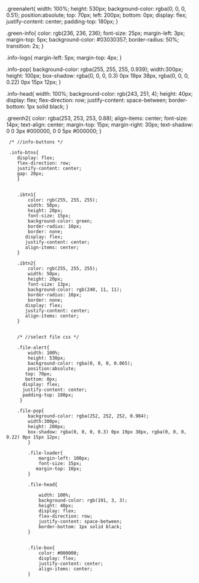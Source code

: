 .greenalert{
width: 100%;
height: 530px;
background-color: rgba(0, 0, 0, 0.51);
position:absolute;
top: 70px;
left: 200px;
bottom: 0px;
display: flex;
justify-content: center;
padding-top: 180px;
}

.green-info{
color: rgb(236, 236, 236);
font-size: 25px;
margin-left: 3px;
margin-top: 5px;
background-color: #03030357;
border-radius: 50%;
transition: 2s;
}

.info-logo{
margin-left: 5px;
margin-top: 4px;
}

.info-pop{
background-color: rgba(255, 255, 255, 0.939);
width:300px;
height: 100px;
box-shadow: rgba(0, 0, 0, 0.3) 0px 19px 38px, rgba(0, 0, 0, 0.22) 0px 15px 12px;
}

.info-head{
width: 100%;
background-color: rgb(243, 251, 4);
height: 40px;
display: flex;
flex-direction: row;
justify-content: space-between;
border-bottom: 1px solid black;
}

.greenh2{
color: rgba(253, 253, 253, 0.88);
align-items: center;
font-size: 14px;
text-align: center;
margin-top: 15px;
margin-right: 30px;
text-shadow: 0 0 3px #000000, 0 0 5px #000000;
}

     /* //info-buttons */

     .info-btns{
        display: flex;
        flex-direction: row;
        justify-content: center;
        gap: 20px;
        }


        .ibtn1{
            color: rgb(255, 255, 255);
            width: 50px;
            height: 20px;
            font-size: 15px;
            background-color: green;
            border-radius: 10px;
            border: none;
           display: flex;
           justify-content: center;
           align-items: center;
        }

        .ibtn2{
            color: rgb(255, 255, 255);
            width: 50px;
            height: 20px;
            font-size: 13px;
            background-color: rgb(240, 11, 11);
            border-radius: 10px;
            border: none;
           display: flex;
           justify-content: center;
           align-items: center;
        }


        /* //select file css */

        .file-alert{
            width: 100%;
            height: 530px;
            background-color: rgba(0, 0, 0, 0.065);
            position:absolute;
           top: 70px;
           bottom: 0px;
          display: flex;
          justify-content: center;
          padding-top: 180px;
         }

        .file-pop{
            background-color: rgba(252, 252, 252, 0.984);
            width:300px;
            height: 200px;
            box-shadow: rgba(0, 0, 0, 0.3) 0px 19px 38px, rgba(0, 0, 0, 0.22) 0px 15px 12px;
            }

            .file-loader{
                margin-left: 100px;
                font-size: 15px;
               margin-top: 10px;
            }

            .file-head{

                width: 100%;
                background-color: rgb(191, 3, 3);
                height: 40px;
                display: flex;
                flex-direction: row;
                justify-content: space-between;
                border-bottom: 1px solid black;
            }


            .file-box{
                color: #000000;
                display: flex;
                justify-content: center;
                align-items: center;
            }


